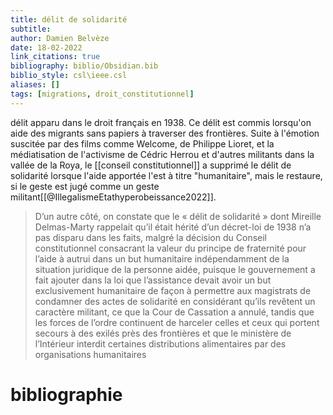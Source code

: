 ```yaml
---
title: délit de solidarité
subtitle:
author: Damien Belvèze
date: 18-02-2022
link_citations: true
bibliography: biblio/Obsidian.bib
biblio_style: csl\ieee.csl
aliases: []
tags: [migrations, droit_constitutionnel]
---
```


délit apparu dans le droit français en 1938. Ce délit est commis lorsqu'on aide des migrants sans papiers à traverser des frontières. 
Suite à l'émotion suscitée par des films comme Welcome, de Philippe Lioret, et la médiatisation de l'activisme de Cédric Herrou et d'autres militants dans la vallée de la Roya, le [[conseil constitutionnel]] a supprimé le délit de solidarité lorsque l'aide apportée l'est à titre "humanitaire", mais le restaure, si le geste est jugé comme un geste militant[[@IllegalismeEtathyperobeissance2022]]. 

>D’un autre côté, on constate que le « délit de solidarité » dont Mireille Delmas-Marty rappelait qu’il était hérité d’un décret-loi de 1938 n’a pas disparu dans les faits, malgré la décision du Conseil constitutionnel consacrant la valeur du principe de fraternité pour l’aide à autrui dans un but humanitaire indépendamment de la situation juridique de la personne aidée, puisque le gouvernement a fait ajouter dans la loi que l’assistance devait avoir un but exclusivement humanitaire de façon à permettre aux magistrats de condamner des actes de solidarité en considérant qu’ils revêtent un caractère militant, ce que la Cour de Cassation a annulé, tandis que les forces de l’ordre continuent de harceler celles et ceux qui portent secours à des exilés près des frontières et que le ministère de l’Intérieur interdit certaines distributions alimentaires par des organisations humanitaires







# bibliographie

